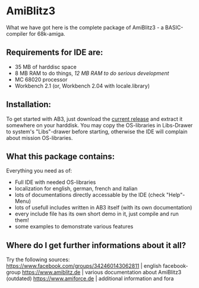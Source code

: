 # AmiBlitz3
What we have got here is the complete package of AmiBlitz3 - a BASIC-compiler for 68k-amiga.

## Requirements for IDE are:
- 35 MB of harddisc space
- 8 MB RAM to do things, _12 MB RAM to do serious development_
- MC 68020 processor
- Workbench 2.1 (or, Workbench 2.04 with locale.library)

## Installation:
To get started with AB3, just download the [current release](https://github.com/AmiBlitz/AmiBlitz3/releases/tag/v3.7.4) and extract it somewhere on your harddisk.
You may copy the OS-libraries in Libs-Drawer to system's "Libs"-drawer before starting, otherwise the IDE will complain about mission OS-libraries.

## What this package contains:
Everything you need as of:
- Full IDE with needed OS-libraries
- localization for english, german, french and italian 
- lots of documentations directly accessable by the IDE (check "Help"-Menu)
- lots of usefull includes written in AB3 itself (with its own documentation)
- every include file has its own short demo in it, just compile and run them!
- some examples to demonstrate various features

## Where do I get further informations about it all?
Try the following sources:
https://www.facebook.com/groups/342460143062811 | english facebook-group
https://www.amiblitz.de                         | various documentation about AmiBlitz3 (outdated)
https://www.amiforce.de                         | additional information and fora


